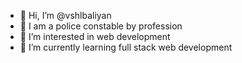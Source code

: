 - 👋 Hi, I’m @vshlbaliyan
- 👮 I am a police constable by profession
- 👀 I’m interested in web development
- 🌱 I’m currently learning full stack web development
